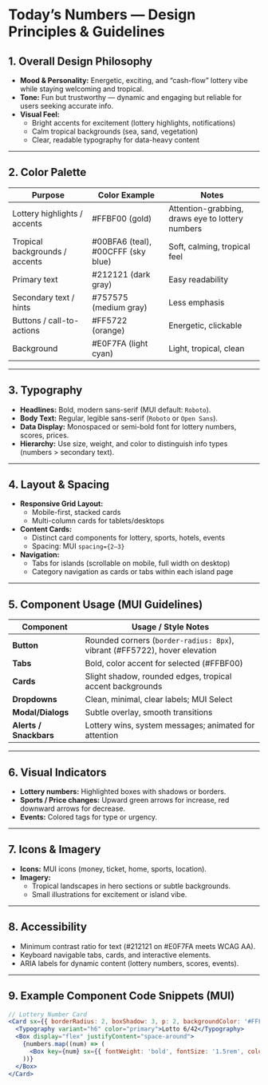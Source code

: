 # Today’s Numbers — Design Principles & Guidelines

## 1. Overall Design Philosophy
- **Mood & Personality:** Energetic, exciting, and “cash-flow” lottery vibe while staying welcoming and tropical.  
- **Tone:** Fun but trustworthy — dynamic and engaging but reliable for users seeking accurate info.  
- **Visual Feel:**  
  - Bright accents for excitement (lottery highlights, notifications)  
  - Calm tropical backgrounds (sea, sand, vegetation)  
  - Clear, readable typography for data-heavy content  

---

## 2. Color Palette
| Purpose                  | Color Example | Notes |
|---------------------------|---------------|-------|
| Lottery highlights / accents | #FFBF00 (gold) | Attention-grabbing, draws eye to lottery numbers |
| Tropical backgrounds / accents | #00BFA6 (teal), #00CFFF (sky blue) | Soft, calming, tropical feel |
| Primary text | #212121 (dark gray) | Easy readability |
| Secondary text / hints | #757575 (medium gray) | Less emphasis |
| Buttons / call-to-actions | #FF5722 (orange) | Energetic, clickable |
| Background | #E0F7FA (light cyan) | Light, tropical, clean |

---

## 3. Typography
- **Headlines:** Bold, modern sans-serif (MUI default: `Roboto`).  
- **Body Text:** Regular, legible sans-serif (`Roboto` or `Open Sans`).  
- **Data Display:** Monospaced or semi-bold font for lottery numbers, scores, prices.  
- **Hierarchy:** Use size, weight, and color to distinguish info types (numbers > secondary text).

---

## 4. Layout & Spacing
- **Responsive Grid Layout:**  
  - Mobile-first, stacked cards  
  - Multi-column cards for tablets/desktops  
- **Content Cards:**  
  - Distinct card components for lottery, sports, hotels, events  
  - Spacing: MUI `spacing={2–3}`  
- **Navigation:**  
  - Tabs for islands (scrollable on mobile, full width on desktop)  
  - Category navigation as cards or tabs within each island page  

---

## 5. Component Usage (MUI Guidelines)
| Component | Usage / Style Notes |
|-----------|------------------|
| **Button** | Rounded corners (`border-radius: 8px`), vibrant (#FF5722), hover elevation |
| **Tabs** | Bold, color accent for selected (#FFBF00) |
| **Cards** | Slight shadow, rounded edges, tropical accent backgrounds |
| **Dropdowns** | Clean, minimal, clear labels; MUI Select |
| **Modal/Dialogs** | Subtle overlay, smooth transitions |
| **Alerts / Snackbars** | Lottery wins, system messages; animated for attention |

---

## 6. Visual Indicators
- **Lottery numbers:** Highlighted boxes with shadows or borders.  
- **Sports / Price changes:** Upward green arrows for increase, red downward arrows for decrease.  
- **Events:** Colored tags for type or urgency.  

---

## 7. Icons & Imagery
- **Icons:** MUI icons (money, ticket, home, sports, location).  
- **Imagery:**  
  - Tropical landscapes in hero sections or subtle backgrounds.  
  - Small illustrations for excitement or island vibe.  

---

## 8. Accessibility
- Minimum contrast ratio for text (#212121 on #E0F7FA meets WCAG AA).  
- Keyboard navigable tabs, cards, and interactive elements.  
- ARIA labels for dynamic content (lottery numbers, scores, events).  

---

## 9. Example Component Code Snippets (MUI)
```jsx
// Lottery Number Card
<Card sx={{ borderRadius: 2, boxShadow: 3, p: 2, backgroundColor: '#FFF8E1' }}>
  <Typography variant="h6" color="primary">Lotto 6/42</Typography>
  <Box display="flex" justifyContent="space-around">
    {numbers.map((num) => (
      <Box key={num} sx={{ fontWeight: 'bold', fontSize: '1.5rem', color: '#FFBF00' }}>{num}</Box>
    ))}
  </Box>
</Card>
